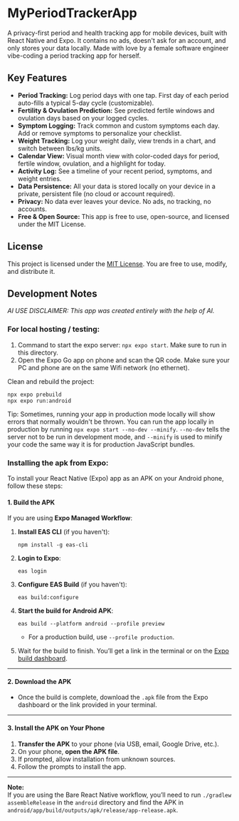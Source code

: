 # MyPeriodTrackerApp

A privacy-first period and health tracking app for mobile devices, built with React Native and Expo. It contains no ads, doesn't ask for an account, and only stores your data locally. Made with love by a female software engineer vibe-coding a period tracking app for herself. 

## Key Features

- **Period Tracking:** Log period days with one tap. First day of each period auto-fills a typical 5-day cycle (customizable).
- **Fertility & Ovulation Prediction:** See predicted fertile windows and ovulation days based on your logged cycles.
- **Symptom Logging:** Track common and custom symptoms each day. Add or remove symptoms to personalize your checklist.
- **Weight Tracking:** Log your weight daily, view trends in a chart, and switch between lbs/kg units.
- **Calendar View:** Visual month view with color-coded days for period, fertile window, ovulation, and a highlight for today.
- **Activity Log:** See a timeline of your recent period, symptoms, and weight entries.
- **Data Persistence:** All your data is stored locally on your device in a private, persistent file (no cloud or account required).
- **Privacy:** No data ever leaves your device. No ads, no tracking, no accounts.
- **Free & Open Source:** This app is free to use, open-source, and licensed under the MIT License.

## License

This project is licensed under the [MIT License](LICENSE). You are free to use, modify, and distribute it.

## Development Notes

_AI USE DISCLAIMER: This app was created entirely with the help of AI._

### For local hosting / testing:

1. Command to start the expo server: `npx expo start`. Make sure to run in this directory.
2. Open the Expo Go app on phone and scan the QR code. Make sure your PC and phone are on the same Wifi network (no ethernet).

Clean and rebuild the project:
```
npx expo prebuild
npx expo run:android
```

Tip: Sometimes, running your app in production mode locally will show errors that normally wouldn't be thrown. You can run the app locally in production by running `npx expo start --no-dev --minify`. `--no-dev` tells the server not to be run in development mode, and `--minify` is used to minify your code the same way it is for production JavaScript bundles.


### Installing the apk from Expo:
To install your React Native (Expo) app as an APK on your Android phone, follow these steps:

#### 1. Build the APK

If you are using **Expo Managed Workflow**:

1. **Install EAS CLI** (if you haven't):
   ```
   npm install -g eas-cli
   ```

2. **Login to Expo**:
   ```
   eas login
   ```

3. **Configure EAS Build** (if you haven't):
   ```
   eas build:configure
   ```

4. **Start the build for Android APK**:
   ```
   eas build --platform android --profile preview
   ```
   - For a production build, use `--profile production`.

5. Wait for the build to finish. You’ll get a link in the terminal or on the [Expo build dashboard](https://expo.dev/accounts/your-username/projects/your-project/builds).


---

#### 2. Download the APK

- Once the build is complete, download the `.apk` file from the Expo dashboard or the link provided in your terminal.

---

#### 3. Install the APK on Your Phone

1. **Transfer the APK** to your phone (via USB, email, Google Drive, etc.).
2. On your phone, **open the APK file**.
3. If prompted, allow installation from unknown sources.
4. Follow the prompts to install the app.

---

**Note:**  
If you are using the Bare React Native workflow, you’ll need to run `./gradlew assembleRelease` in the `android` directory and find the APK in `android/app/build/outputs/apk/release/app-release.apk`.
